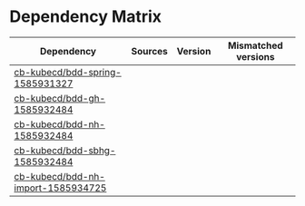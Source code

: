 # Dependency Matrix

Dependency | Sources | Version | Mismatched versions
---------- | ------- | ------- | -------------------
[cb-kubecd/bdd-spring-1585931327](https://github.com/cb-kubecd/bdd-spring-1585931327.git) |  | []() | 
[cb-kubecd/bdd-gh-1585932484](https://github.com/cb-kubecd/bdd-gh-1585932484.git) |  | []() | 
[cb-kubecd/bdd-nh-1585932484](https://github.com/cb-kubecd/bdd-nh-1585932484.git) |  | []() | 
[cb-kubecd/bdd-sbhg-1585932484](https://github.com/cb-kubecd/bdd-sbhg-1585932484.git) |  | []() | 
[cb-kubecd/bdd-nh-import-1585934725](https://github.com/cb-kubecd/bdd-nh-import-1585934725.git) |  | []() | 
